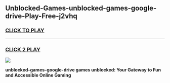 
## Unblocked-Games-unblocked-games-google-drive-Play-Free-j2vhq
<h3>
<a href="https://premium76.site?title=unblocked-games-google-drive&ref=09A">CLICK TO PLAY</a></h3>
<hr>

<h3>
<a href="https://premium76.site?title=unblocked-games-google-drive&ref=09A">CLICK 2 PLAY</a>
  
</h3>

<a href="https://premium76.site?title=unblocked-games-google-drive&ref=09A"><img src="https://clearcache.store/games.png"></a>


**unblocked-games-google-drive games unblocked: Your Gateway to Fun and Accessible Online Gaming**
